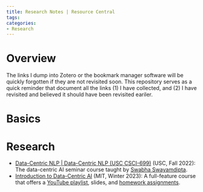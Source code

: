 ```yaml
---
title: Research Notes | Resource Central
tags: 
categories:
- Research
---
```


# Overview

The links I dump into Zotero or the bookmark manager software will be quickly forgotten if they are not revisited soon. This repository serves as a quick reminder that document all the links (1) I have collected, and (2) I have revisited and believed it should have been revisited eariler.

# Basics

# Research

-   [Data-Centric NLP | Data-Centric NLP (USC CSCI-699)](https://swabhs.com/csci699-dcnlp/) (USC, Fall 2022): The data-centric AI seminar course taught by [Swabha Swayamdipta](https://swabhs.com/).
-   [Introduction to Data-Centric AI](https://dcai.csail.mit.edu/) (MIT, Winter 2023): A full-feature course that offers a [YouTube playlist](https://www.youtube.com/watch?v=ayzOzZGHZy4&list=PLnSYPjg2dHQKdig0vVbN-ZnEU0yNJ1mo5), slides, and [homework assignments](https://github.com/dcai-course/dcai-lab).